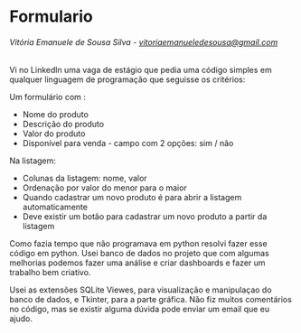 # Formulario
###### Vitória Emanuele de Sousa Silva -  vitoriaemanueledesousa@gmail.com

Vi no Linkedln uma vaga de estágio que pedia uma código simples em qualquer linguagem de programação que seguisse os critérios:

Um formulário com :
  - Nome do produto
  - Descrição do produto
  - Valor do produto
  - Disponível para venda - campo com 2 opções: sim / não

Na listagem:
  - Colunas da listagem: nome, valor
  - Ordenação por valor do menor para o maior
  - Quando cadastrar um novo produto é para abrir a listagem automaticamente
  - Deve existir um botão para cadastrar um novo produto a partir da listagem


Como fazia tempo que não programava em python resolvi fazer esse código em python. Usei banco de dados no projeto que com algumas melhorias podemos fazer uma análise e criar dashboards e fazer um trabalho bem criativo. 

Usei as extensões SQLite Viewes, para visualização e manipulaçao do banco de dados, e Tkinter, para a parte gráfica.
Não fiz muitos comentários no código, mas se existir alguma dúvida pode enviar um email que eu ajudo.